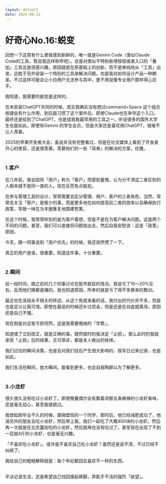 ```yaml
---
layout: default
date: 2025-06-21
---
```


# 好奇心No.16:蜕变

回想一下这周有什么使我感到新鲜的，唯一就是Gemini Code（类似Claude Code的工具，暂且我这样称呼吧）。总是对类似不特别新增按钮或者入口的「叠加」工具总是倍感兴趣，原因就是在原基础上的创新，而不是单纯地从「工具」出发，远胜于另外安装一个特别的工具来解决问题。也是我对如何设计产品一种朝圣。不过这样可能会让小白用户无法参与其中，更不用说像专业用户那样得心应手。

我知道，我需要的蜕变是这样的。

在未安装ChatGPT共同的时候，其实我确实没有想过command+Space 这个组合按键会有什么作用，到后面习惯了这个案件后，即使Claude也在争夺这个入口，最终还是给到了ChatGPT，也是成我我最常用的工具之一。听说很多的国外大学生也是如此，即使有Gemini 的学生会员，但是大家还是喜欢用ChatGPT，很难不让人羡慕。

2025的苹果开发者大会，虽说并没有完整看过，但是在社交媒体上看到了开发者开心的笑容，还是很羡慕。羡慕他们的一些「简单」的解决的方案，优雅。
<br>
<br>
### 1.客户
在几年前，我会因将「用户」称为「客户」而感到羞愧，认为分不清这二者区别的人根本就不是同一类的人。现在反而有点尴尬。

在参与管理工具的设计，常常需要去区分管理、用户、客户的三者角色，当然，常常去关注「客户」是极少的事，而是更多地在如何提高前二者的效率以及确保执行政策，导致一味在为羊圈重复地围建笆篱。

在这个时候，我常常听到的是为客户着想，但是不是在为客户解决问题。这是两个不同的问题。甚至，我们可以直接将问题抛出去，然后自我安慰说：这是「政策」原因。

今天，跟一同事说到「用户优先」的时候，我还突然愣了一下。

真正的用户是谁，很重要。知道这件事，十分重要。
<br>
<br>

### 2.瞬间
前一段时间，跟之前的几个同事讨论在股市疯狂的情况。我说亏了10～20%左右，反而他们俩都是赚的。我也知道原因，所幸的就是亏了得不多换来的教训。

最近也在读段永平相关的转述，从这个角度来看的话，我付出的代价并不多，但是也是足以让我可惜。即使在最低的时候还补过资金，但是还是在谷底就离场，原因还是自己不懂。

现在倒是对这笔亏损坦然，这是我需要缴纳的「学费」。

知道错了立刻改正，就是正确的事。既然彼时的我决定「止损」，那么此时的我就承受「止损」后的结果，无可厚非，都是本人做出的抉择。

我们过往的瞬间决策，也是会对我们往后产生很大影响的，我写日记来记录，也是如此。

我们生活在瞬间，放大瞬间，能看到更多，也会自我陶醉以为了解更多。
<br>
<br>

### 3.小龙虾
很久很久没有吃过小龙虾了。即使晚餐偶尔会有飘着浓郁五香麻辣的小龙虾香味，还是毫无动心，甚至直接跳过。

我想起刚毕业不久的时候，跟隔壁班的一个同学，那时后，他已经减肥成功了，他请另外的朋友去吃小龙虾，然后带上我，我们一起吃了大概400块的小龙虾。然后再一次就是在北京簋街吃的小龙虾，然后就再也没有吃过了。甚至现在出现了不到一百就4斤的小龙虾，也是毫无兴趣。

「不喜欢吃小龙虾」，或许是不喜欢自己吃小龙虾？虽然还是说不清，不过已经不纠结了。

我给自己的粗糙解释就是：每个年纪都回去喜欢不一样的东西。
<br>
<br>


平淡记录生活，还是希望自己找回挽起裤脚，弄脏手干活的强烈「欲望」。






